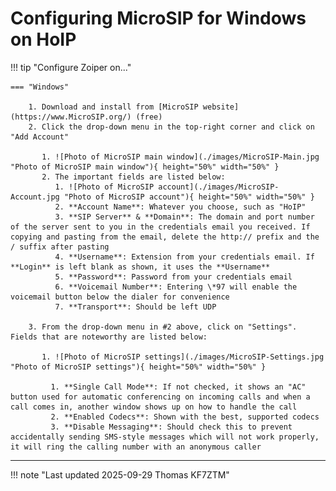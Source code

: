# Configuring MicroSIP for Windows on HoIP

!!! tip "Configure Zoiper on..."

    === "Windows"
    
        1. Download and install from [MicroSIP website](https://www.MicroSIP.org/) (free)
        2. Click the drop-down menu in the top-right corner and click on "Add Account"
    
           1. ![Photo of MicroSIP main window](./images/MicroSIP-Main.jpg "Photo of MicroSIP main window"){ height="50%" width="50%" }
           2. The important fields are listed below:
              1. ![Photo of MicroSIP account](./images/MicroSIP-Account.jpg "Photo of MicroSIP account"){ height="50%" width="50%" }
              2. **Account Name**: Whatever you choose, such as "HoIP"
              3. **SIP Server** & **Domain**: The domain and port number of the server sent to you in the credentials email you received. If copying and pasting from the email, delete the http:// prefix and the / suffix after pasting
              4. **Username**: Extension from your credentials email. If **Login** is left blank as shown, it uses the **Username**
              5. **Password**: Password from your credentials email
              6. **Voicemail Number**: Entering \*97 will enable the voicemail button below the dialer for convenience
              7. **Transport**: Should be left UDP
    
        3. From the drop-down menu in #2 above, click on "Settings". Fields that are noteworthy are listed below:
    
           1. ![Photo of MicroSIP settings](./images/MicroSIP-Settings.jpg "Photo of MicroSIP settings"){ height="50%" width="50%" }
    
             1. **Single Call Mode**: If not checked, it shows an "AC" button used for automatic conferencing on incoming calls and when a call comes in, another window shows up on how to handle the call
             2. **Enabled Codecs**: Shown with the best, supported codecs
             3. **Disable Messaging**: Should check this to prevent accidentally sending SMS-style messages which will not work properly, it will ring the calling number with an anonymous caller

----

!!! note "Last updated 2025-09-29 Thomas KF7ZTM"
